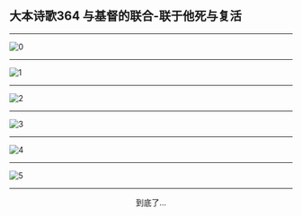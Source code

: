 
## 大本诗歌364 与基督的联合-联于他死与复活
        
<div id="aplayer0"></div>

---

<img alt="0" data-original="/data/d0364/0">

---

<img alt="1" data-original="/data/d0364/1">

---

<img alt="2" data-original="/data/d0364/2">

---

<img alt="3" data-original="/data/d0364/3">

---

<img alt="4" data-original="/data/d0364/4">

---

<img alt="5" data-original="/data/d0364/5">

---

<p style="text-align: center">到底了...</p>

<script src="/js/dist-view.js"></script>

<script>
MAIN.id = 'd0364';
        
const ap0 = new APlayer({
    container: document.getElementById('aplayer0'),
    volume: 1,
    loop: 'none',
    preload: 'none',
    audio: [{
        name: '大本诗歌364.mp3',
        artist: '大本诗歌',
        url: 'https://res.wx.qq.com/voice/getvoice?mediaid=MzI0NTk3MDM5M18yMjQ3NDkyMDI3',
        cover: '/favicon'
    }]
});
</script>
